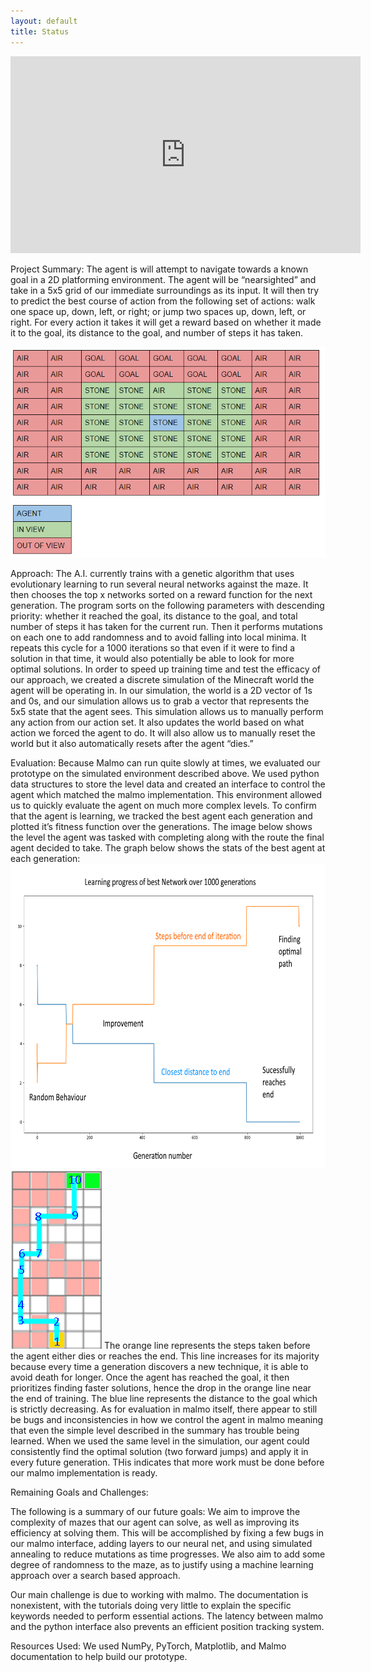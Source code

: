 ```yaml
---
layout: default
title: Status
---
```


<iframe width="560" height="315" src="https://www.youtube.com/embed/cmZiq2iNe1g" frameborder="0" allow="accelerometer; autoplay; encrypted-media; gyroscope; picture-in-picture" allowfullscreen></iframe>


Project Summary:
The agent is will attempt to navigate towards a known goal in a 2D platforming environment. The agent will be “nearsighted” and take in a 5x5 grid of our immediate surroundings as its input. It will then try to predict the best course of action from the following set of actions: walk one space up, down, left, or right; or jump two spaces up, down, left, or right. For every action it takes it will get a reward based on whether it made it to the goal, its distance to the goal, and number of steps it has taken. 

<img src="SampleScreenshot2.png">

Approach:
The A.I. currently trains with a genetic algorithm that uses evolutionary learning to run several neural networks against the maze. It then chooses the top x networks sorted on a reward function  for the next generation. The program sorts on the following parameters with descending priority: whether it reached the goal, its distance to the goal, and total number of steps it has taken for the current run. Then it performs mutations on each one to add randomness and to avoid falling into local minima. It repeats this cycle for a 1000 iterations so that even if it were to find a solution in that time, it would also potentially be able to look for more optimal solutions. 
In order to speed up training time and test the efficacy of our approach, we created a discrete simulation of the Minecraft world the agent will be operating in. In our simulation, the world is a 2D vector of 1s and 0s, and our simulation allows us to grab a vector that represents the 5x5 state that the agent sees. This simulation allows us to manually perform any action from our action set. It also updates the world based on what action we forced the agent to do. It will also allow us to manually reset the world but it also automatically resets after the agent “dies.” 

Evaluation:
	Because Malmo can run quite slowly at times, we evaluated our prototype on the simulated environment described above. We used python data structures to store the level data and created an interface to control the agent which matched the malmo implementation. This environment allowed us to quickly evaluate the agent on much more complex levels. To confirm that the agent is learning, we tracked the best agent each generation and plotted it’s fitness function over the generations. The image below shows the level the agent was tasked with completing along with the route the final agent decided to take. The graph below shows the stats of the best agent at each generation:
<img src="Evaluation Graph.png" width="685" height="487">
<img src="Level.png">
The orange line represents the steps taken before the agent either dies or reaches the end. This line increases for its majority because every time a generation discovers a new technique, it is able to avoid death for longer. Once the agent has reached the goal, it then prioritizes finding faster solutions, hence the drop in the orange line near the end of training. The blue line represents the distance to the goal which is strictly decreasing.
	As for evaluation in malmo itself, there appear to still be bugs and inconsistencies in how we control the agent in malmo meaning that even the simple level described in the summary has trouble being learned. When we used the same level in the simulation, our agent could consistently find the optimal solution (two forward jumps) and apply it in every future generation. THis indicates that more work must be done before our malmo implementation is ready.

Remaining Goals and Challenges:

The following is a summary of our future goals: We aim to improve the complexity of mazes that our agent can solve, as well as improving its efficiency at solving them. This will be accomplished by fixing a few bugs in our malmo interface, adding layers to our neural net, and using simulated annealing to reduce mutations as time progresses. We also aim to add some degree of randomness to the maze, as to justify using a machine learning approach over a search based approach.

Our main challenge is due to working with malmo. The documentation is nonexistent, with the tutorials doing very little to explain the specific keywords needed to perform essential actions. The latency between malmo and the python interface also prevents an efficient position tracking system.

Resources Used:
We used NumPy, PyTorch, Matplotlib, and Malmo documentation to help build our prototype.

